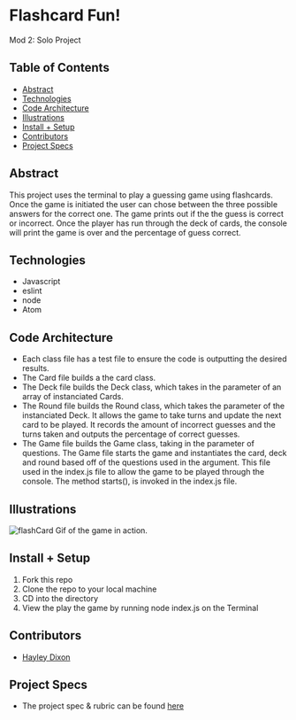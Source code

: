 
# Flashcard Fun!
Mod 2: Solo Project


## Table of Contents
  - [Abstract](#abstract)
  - [Technologies](#technologies)
  - [Code Architecture](#code-architecture)
  - [Illustrations](#illustrations)
  - [Install + Setup](#set-up)
  - [Contributors](#contributors)
  - [Project Specs](#project-specs)

## Abstract
  This project uses the terminal to play a guessing game using flashcards. Once the game is initiated the user can chose between the three possible answers for the correct one. The game prints out if the the guess is correct or incorrect. Once the player has run through the deck of cards, the console will print the game is over and the percentage of guess correct.

## Technologies
  - Javascript
  - eslint
  - node
  - Atom


## Code Architecture
  - Each class file has a test file to ensure the code is outputting the desired results.
  - The Card file builds a the card class.
  - The Deck file builds the Deck class, which takes in the parameter of an array of instanciated Cards.
  - The Round file builds the Round class, which takes the parameter of the instanciated Deck. It allows the game to take turns and update the next card to be played. It records the amount of incorrect guesses and the turns taken and outputs the percentage of correct guesses.
  - The Game file builds the Game class, taking in the parameter of questions. The Game file starts the game and instantiates the card, deck and round based off of the questions used in the argument. This file used in the index.js file to allow the game to be played through the console. The method starts(), is invoked in the index.js file.

## Illustrations

![flashCard](https://user-images.githubusercontent.com/78764587/125016090-fd22d280-e02d-11eb-8f45-a566e0821e60.gif)
Gif of the game in action.


## Install + Setup

1. Fork this repo  
2. Clone the repo to your local machine
3. CD into the directory
4. View the play the game by running node index.js on the Terminal



## Contributors
  - [Hayley Dixon](https://github.com/hheyhhay)



## Project Specs
  - The project spec & rubric can be found [here](https://frontend.turing.edu/projects/flash-cards.html)
